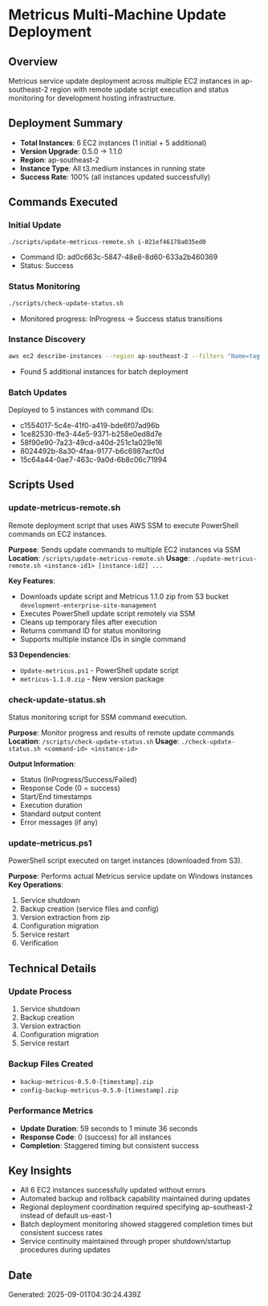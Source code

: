 # Metricus Multi-Machine Update Deployment

## Overview
Metricus service update deployment across multiple EC2 instances in ap-southeast-2 region with remote update script execution and status monitoring for development hosting infrastructure.

## Deployment Summary
* **Total Instances**: 6 EC2 instances (1 initial + 5 additional)
* **Version Upgrade**: 0.5.0 → 1.1.0
* **Region**: ap-southeast-2
* **Instance Type**: All t3.medium instances in running state
* **Success Rate**: 100% (all instances updated successfully)

## Commands Executed

### Initial Update
```bash
./scripts/update-metricus-remote.sh i-021ef46178a035ed0
```
* Command ID: ad0c663c-5847-48e8-8d60-633a2b460369
* Status: Success

### Status Monitoring
```bash
./scripts/check-update-status.sh
```
* Monitored progress: InProgress → Success status transitions

### Instance Discovery
```bash
aws ec2 describe-instances --region ap-southeast-2 --filters "Name=tag:Name,Values=*development-hosting*" "Name=instance-state-name,Values=running"
```
* Found 5 additional instances for batch deployment

### Batch Updates
Deployed to 5 instances with command IDs:
* c1554017-5c4e-41f0-a419-bde6f07ad96b
* 1ce82530-ffe3-44e5-9371-b258e0ed8d7e
* 58f90e90-7a23-49cd-a40d-251c1a029e16
* 8024492b-8a30-4faa-9177-b6c6987acf0d
* 15c64a44-0ae7-463c-9a0d-6b8c06c71994

## Scripts Used

### update-metricus-remote.sh
Remote deployment script that uses AWS SSM to execute PowerShell commands on EC2 instances.

**Purpose**: Sends update commands to multiple EC2 instances via SSM
**Location**: `/scripts/update-metricus-remote.sh`
**Usage**: `./update-metricus-remote.sh <instance-id1> [instance-id2] ...`

**Key Features**:
* Downloads update script and Metricus 1.1.0 zip from S3 bucket `development-enterprise-site-management`
* Executes PowerShell update script remotely via SSM
* Cleans up temporary files after execution
* Returns command ID for status monitoring
* Supports multiple instance IDs in single command

**S3 Dependencies**:
* `Update-metricus.ps1` - PowerShell update script
* `metricus-1.1.0.zip` - New version package

### check-update-status.sh
Status monitoring script for SSM command execution.

**Purpose**: Monitor progress and results of remote update commands
**Location**: `/scripts/check-update-status.sh`
**Usage**: `./check-update-status.sh <command-id> <instance-id>`

**Output Information**:
* Status (InProgress/Success/Failed)
* Response Code (0 = success)
* Start/End timestamps
* Execution duration
* Standard output content
* Error messages (if any)

### update-metricus.ps1
PowerShell script executed on target instances (downloaded from S3).

**Purpose**: Performs actual Metricus service update on Windows instances
**Key Operations**:
1. Service shutdown
2. Backup creation (service files and config)
3. Version extraction from zip
4. Configuration migration
5. Service restart
6. Verification

## Technical Details

### Update Process
1. Service shutdown
2. Backup creation
3. Version extraction
4. Configuration migration
5. Service restart

### Backup Files Created
* `backup-metricus-0.5.0-[timestamp].zip`
* `config-backup-metricus-0.5.0-[timestamp].zip`

### Performance Metrics
* **Update Duration**: 59 seconds to 1 minute 36 seconds
* **Response Code**: 0 (success) for all instances
* **Completion**: Staggered timing but consistent success

## Key Insights
* All 6 EC2 instances successfully updated without errors
* Automated backup and rollback capability maintained during updates
* Regional deployment coordination required specifying ap-southeast-2 instead of default us-east-1
* Batch deployment monitoring showed staggered completion times but consistent success rates
* Service continuity maintained through proper shutdown/startup procedures during updates

## Date
Generated: 2025-09-01T04:30:24.439Z
